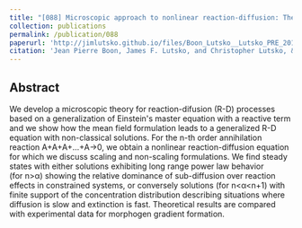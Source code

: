 ```yaml
---
title: "[088] Microscopic approach to nonlinear reaction-diffusion: The case of morphogen gradient formation"
collection: publications
permalink: /publication/088
paperurl: 'http://jimlutsko.github.io/files/Boon_Lutsko__Lutsko_PRE_2012.pdf'
citation: 'Jean Pierre Boon, James F. Lutsko, and Christopher Lutsko, &quot;Microscopic approach to nonlinear reaction-diffusion: The case of morphogen gradient formation&quot;, <i>Phys. Rev. E</i>, <strong>85</strong>, 21126 (2012)'
---
```

Abstract
---
We develop a microscopic theory for reaction-difusion (R-D) processes based on a generalization of Einstein&apos;s master equation with a reactive term and we show how the mean field formulation leads to a generalized R-D equation with non-classical solutions. For the n-th order annihilation reaction A+A+A+...+A->0, we obtain a nonlinear reaction-diffusion equation for which we discuss scaling and non-scaling formulations. We find steady states with either solutions exhibiting long range power law behavior (for n>α) showing the relative dominance of sub-diffusion over reaction effects in constrained systems, or conversely solutions (for n<α<n+1) with finite support of the concentration distribution describing situations where diffusion is slow and extinction is fast. Theoretical results are compared with experimental data for morphogen gradient formation.
